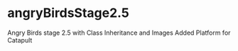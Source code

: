 # angryBirdsStage2.5
Angry Birds stage 2.5 with Class Inheritance and Images
Added Platform for Catapult
